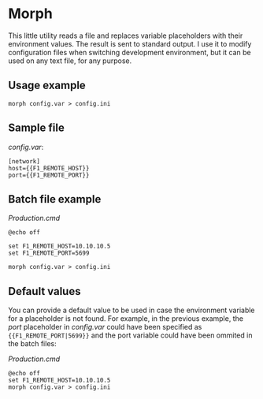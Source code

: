 # Morph

This little utility reads a file and replaces variable placeholders
with their environment values. The result is sent to standard output.
I use it to modify configuration files when switching development
environment, but it can be used on any text file, for any purpose.

## Usage example

    morph config.var > config.ini

## Sample file 

*config.var*:

    [network]
    host={{F1_REMOTE_HOST}}
    port={{F1_REMOTE_PORT}}

## Batch file example

*Production.cmd*

    @echo off
    
    set F1_REMOTE_HOST=10.10.10.5
    set F1_REMOTE_PORT=5699
    
    morph config.var > config.ini

## Default values

You can provide a default value to be used in case the environment
variable for a placeholder is not found. For example, in the previous
example, the *port* placeholder in *config.var* could have been
specified as `{{F1_REMOTE_PORT|5699}}` and the port variable could
have been ommited in the batch files:

*Production.cmd*

    @echo off
    set F1_REMOTE_HOST=10.10.10.5
    morph config.var > config.ini
